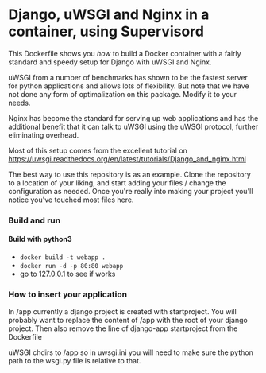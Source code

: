 # Django, uWSGI and Nginx in a container, using Supervisord

This Dockerfile shows you *how* to build a Docker container with a fairly standard
and speedy setup for Django with uWSGI and Nginx.

uWSGI from a number of benchmarks has shown to be the fastest server
for python applications and allows lots of flexibility. But note that we have
not done any form of optimalization on this package. Modify it to your needs.

Nginx has become the standard for serving up web applications and has the
additional benefit that it can talk to uWSGI using the uWSGI protocol, further
eliminating overhead.

Most of this setup comes from the excellent tutorial on
https://uwsgi.readthedocs.org/en/latest/tutorials/Django_and_nginx.html

The best way to use this repository is as an example. Clone the repository to
a location of your liking, and start adding your files / change the configuration
as needed. Once you're really into making your project you'll notice you've
touched most files here.

### Build and run
#### Build with python3
* `docker build -t webapp .`
* `docker run -d -p 80:80 webapp`
* go to 127.0.0.1 to see if works

### How to insert your application

In /app currently a django project is created with startproject. You will
probably want to replace the content of /app with the root of your django
project. Then also remove the line of django-app startproject from the
Dockerfile

uWSGI chdirs to /app so in uwsgi.ini you will need to make sure the python path
to the wsgi.py file is relative to that.

